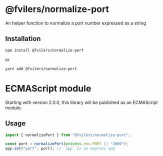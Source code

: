 # @fvilers/normalize-port

An helper function to normalize a port number expressed as a string

## Installation

```
npm install @fvilers/normalize-port
```

or

```
yarn add @fvilers/normalize-port
```

# ECMAScript module

Starting with version 2.0.0, this library will be published as an ECMAScript module.

## Usage

```ts
import { normalizePort } from "@fvilers/normalize-port";

const port = normalizePort(process.env.PORT || "3000");
app.set("port", port); // `app` is an express app
```
